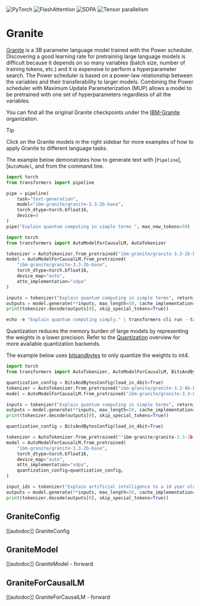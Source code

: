 <!--Copyright 2024 The HuggingFace Team. All rights reserved.

Licensed under the Apache License, Version 2.0 (the "License"); you may not use this file except in compliance with
the License. You may obtain a copy of the License at

http://www.apache.org/licenses/LICENSE-2.0

Unless required by applicable law or agreed to in writing, software distributed under the License is distributed on
an "AS IS" BASIS, WITHOUT WARRANTIES OR CONDITIONS OF ANY KIND, either express or implied. See the License for the
specific language governing permissions and limitations under the License.

⚠️ Note that this file is in Markdown but contains specific syntax for our doc-builder (similar to MDX) that may not be
rendered properly in your Markdown viewer.

-->


<div class="flex flex-wrap space-x-1">
    <img alt="PyTorch" src="https://img.shields.io/badge/PyTorch-DE3412?style=flat&logo=pytorch&logoColor=white">
    <img alt="FlashAttention" src="https://img.shields.io/badge/%E2%9A%A1%EF%B8%8E%20FlashAttention-eae0c8?style=flat">
    <img alt="SDPA" src="https://img.shields.io/badge/SDPA-DE3412?style=flat&logo=pytorch&logoColor=white">
    <img alt="Tensor parallelism" src="https://img.shields.io/badge/Tensor%20parallelism-06b6d4?style=flat&logoColor=white">
</div>

# Granite

[Granite](https://huggingface.co/papers/2408.13359) is a 3B parameter language model trained with the Power scheduler. Discovering a good learning rate for pretraining large language models is difficult because it depends on so many variables (batch size, number of training tokens, etc.) and it is expensive to perform a hyperparameter search. The Power scheduler is based on a power-law relationship between the variables and their transferability to larger models. Combining the Power scheduler with Maximum Update Parameterization (MUP) allows a model to be pretrained with one set of hyperparameters regardless of all the variables.

You can find all the original Granite checkpoints under the [IBM-Granite](https://huggingface.co/ibm-granite) organization.

> [!TIP]
> Click on the Granite models in the right sidebar for more examples of how to apply Granite to different language tasks.

The example below demonstrates how to generate text with [`Pipeline`], [`AutoModel`, and from the command line.

<hfoptions id="usage">
<hfoption id="Pipeline">

```python
import torch
from transformers import pipeline

pipe = pipeline(
    task="text-generation",
    model="ibm-granite/granite-3.3-2b-base",
    torch_dtype=torch.bfloat16,
    device=0
)
pipe("Explain quantum computing in simple terms ", max_new_tokens=50)
```

</hfoption>
<hfoption id="AutoModel">

```python
import torch
from transformers import AutoModelForCausalLM, AutoTokenizer

tokenizer = AutoTokenizer.from_pretrained("ibm-granite/granite-3.3-2b-base")
model = AutoModelForCausalLM.from_pretrained(
    "ibm-granite/granite-3.3-2b-base",                                          
    torch_dtype=torch.bfloat16, 
    device_map="auto",
    attn_implementation="sdpa"
)

inputs = tokenizer("Explain quantum computing in simple terms", return_tensors="pt").to("cuda")
outputs = model.generate(**inputs, max_length=50, cache_implementation="static")
print(tokenizer.decode(outputs[0], skip_special_tokens=True))
```
</hfoption>
<hfoption id="transformers CLI">

```python
echo -e "Explain quantum computing simply." | transformers-cli run --task text-generation --model ibm-granite/granite-3.3-8b-instruct --device 0
```
</hfoption>
</hfoptions>

Quantization reduces the memory burden of large models by representing the weights in a lower precision. Refer to the [Quantization](../quantization/overview) overview for more available quantization backends.

The example below uses [bitsandbytes](../quantization/bitsandbytes) to only quantize the weights to int4.

```python
import torch
from transformers import AutoTokenizer, AutoModelForCausalLM, BitsAndBytesConfig

quantization_config = BitsAndBytesConfig(load_in_4bit=True)
tokenizer = AutoTokenizer.from_pretrained("ibm-granite/granite-3.3-8b-base")
model = AutoModelForCausalLM.from_pretrained("ibm-granite/granite-3.3-8b-base", torch_dtype=torch.bfloat16, device_map="auto", attn_implementation="sdpa", quantization_config=quantization_config)

inputs = tokenizer("Explain quantum computing in simple terms", return_tensors="pt").to("cuda")
outputs = model.generate(**inputs, max_length=50, cache_implementation="static")
print(tokenizer.decode(outputs[0], skip_special_tokens=True))

quantization_config = BitsAndBytesConfig(load_in_4bit=True)

tokenizer = AutoTokenizer.from_pretrained(""ibm-granite/granite-3.3-2b-base"")
model = AutoModelForCausalLM.from_pretrained(
    "ibm-granite/granite-3.3-2b-base",
    torch_dtype=torch.bfloat16,
    device_map="auto",
    attn_implementation="sdpa",
    quantization_config=quantization_config,
)

input_ids = tokenizer("Explain artificial intelligence to a 10 year old", return_tensors="pt").to("cuda")
outputs = model.generate(**inputs, max_length=50, cache_implementation="static")
print(tokenizer.decode(outputs[0], skip_special_tokens=True))
```

  
## GraniteConfig

[[autodoc]] GraniteConfig

## GraniteModel

[[autodoc]] GraniteModel
    - forward

## GraniteForCausalLM

[[autodoc]] GraniteForCausalLM
    - forward
